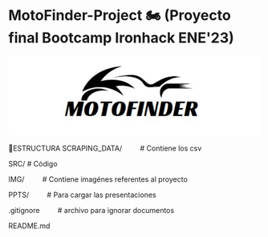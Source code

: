 # MotoFinder-Project 🏍️ (Proyecto final Bootcamp Ironhack ENE'23)
![Logo](https://github.com/pgmar257/MotoFinder-Project/blob/main/img/logo.png)

📁ESTRUCTURA
SCRAPING_DATA/    # Contiene los csv

SRC/    # Código

IMG/    # Contiene imagénes referentes al proyecto

PPTS/    # Para cargar las presentaciones

.gitignore    # archivo para ignorar documentos

README.md